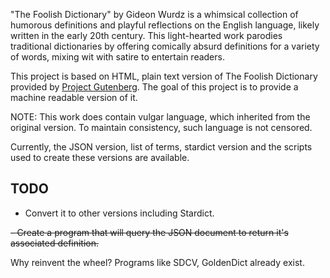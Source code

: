 "The Foolish Dictionary" by Gideon Wurdz is a whimsical collection of humorous definitions and playful reflections on the English language, likely written in the early 20th century. This light-hearted work parodies traditional dictionaries by offering comically absurd definitions for a variety of words, mixing wit with satire to entertain readers. 

This project is based on HTML, plain text version of The Foolish Dictionary provided by [Project Gutenberg](https://www.gutenberg.org/ebooks/1989). The goal of this project is to provide a machine readable version of it.

NOTE: This work does contain vulgar language, which inherited from the original version. To maintain consistency, such language is not censored.

Currently, the JSON version, list of terms, stardict version and the scripts used to create these versions are available. 

## TODO

- Convert it to other versions including Stardict.

~~- Create a program that will query the JSON document to return it's associated definition.~~

Why reinvent the wheel? Programs like SDCV, GoldenDict already exist.

